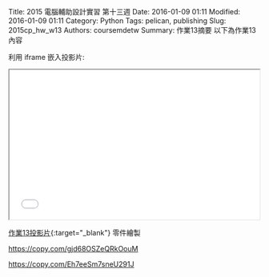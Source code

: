 Title: 2015 電腦輔助設計實習 第十三週
Date: 2016-01-09 01:11
Modified: 2016-01-09 01:11
Category: Python
Tags: pelican, publishing
Slug: 2015cp_hw_w13
Authors: coursemdetw
Summary: 作業13摘要
以下為作業13內容

利用 iframe 嵌入投影片:

<iframe src="simplest13.html" width="500" height="300"></iframe>

[作業13投影片](simplest13.html){:target="_blank"}
零件繪製

https://copy.com/gjd68OSZeQRkOouM

https://copy.com/Eh7eeSm7sneU291J
